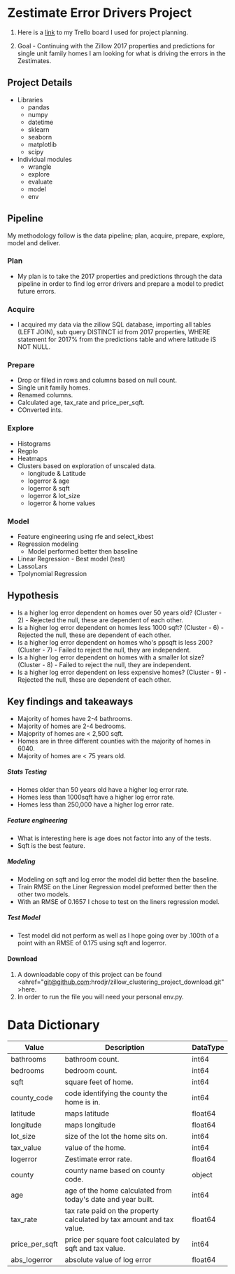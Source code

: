 # Zestimate Error Drivers Project


1. Here is a <a href="https://trello.com/b/EMEzPn69/clusteringproject">link</a> to my Trello board I used for project planning.

2. Goal - Continuing with the Zillow 2017 properties and predictions for single unit family homes I am looking for what is driving the errors in the Zestimates.

## Project Details
- Libraries
    - pandas
    - numpy
    - datetime
    - sklearn
    - seaborn
    - matplotlib
    - scipy
- Individual modules
    - wrangle
    - explore
    - evaluate
    - model
    - env

## Pipeline
My methodology follow is the data pipeline; plan, acquire, prepare, explore, model and deliver.
### Plan
- My plan is to take the 2017 properties and predictions through the data pipeline in order to find log error drivers and prepare a model to predict future errors.
### Acquire
- I acquired my data via the zillow SQL database, importing all tables (LEFT JOIN), sub query DISTINCT id from 2017 properties, WHERE statement for 2017% from the predictions table and where latitude iS NOT NULL.  
### Prepare
- Drop or filled in rows and columns based on null count.
- Single unit family homes.
- Renamed columns.
- Calculated age, tax_rate and price_per_sqft.
- COnverted ints.
### Explore
- Histograms
- Regplo
- Heatmaps
- Clusters based on exploration of unscaled data.
    - longitude & Latitude
    - logerror & age
    - logerror & sqft
    - logerror & lot_size
    - logerror & home values
### Model
- Feature engineering using rfe and select_kbest
- Regression modeling
    - Model performed better then baseline
- Linear Regression - Best model (test)
- LassoLars
- Tpolynomial Regression
## Hypothesis
- Is a higher log error dependent on homes over 50 years old? (Cluster - 2) - Rejected the null, these are dependent of each other.
- Is a higher log error dependent on homes less 1000 sqft? (Cluster - 6) - Rejected the null, these are dependent of each other.
- Is a higher log error dependent on homes who's ppsqft is less 200? (Cluster - 7) - Failed to reject the null, they are independent.
- Is a higher log error dependent on homes with a smaller lot size? (Cluster - 8) - Failed to reject the null, they are independent.
- Is a higher log error dependent on less expensive homes? (Cluster - 9) - Rejected the null, these are dependent of each other.
## Key findings and takeaways
- Majority of homes have 2-4 bathrooms.
- Majority of homes are 2-4 bedrooms.
- Majoprity of homes are < 2,500 sqft.
- Homes are in three different counties with the majority of homes in 6040.
- Majority of homes are < 75 years old.
##### Stats Testing
- Homes older than 50 years old have a higher log error rate.
- Homes less than 1000sqft have a higher log error rate.
- Homes less than 250,000 have a higher log error rate.
##### Feature engineering
- What is interesting here is age does not factor into any of the tests.
- Sqft is the best feature.
##### Modeling
- Modeling on sqft and log error the model did better then the baseline.
- Train RMSE on the Liner Regression model preformed better then the other two models.
- With an RMSE of 0.1657 I chose to test on the liners regression model.
##### Test Model
- Test model did not perform as well as I hope going over by .100th of a point with an RMSE of 0.175 using sqft and logerror.
#### Download
1. A downloadable copy of this project can be found <ahref="git@github.com:hrodjr/zillow_clustering_project_download.git">here</a>.
2. In order to run the file you will need your personal env.py.
# Data Dictionary
| Value          | Description                                                           | DataType |
|----------------|-----------------------------------------------------------------------|----------|
| bathrooms      | bathroom count.                                                       | int64    |
| bedrooms       | bedroom count.                                                        | int64    |
| sqft           | square feet of home.                                                  | int64    |
| county_code    | code identifying the county the home is in.                           | int64    |
| latitude       | maps latitude                                                         | float64  |
| longitude      | maps longitude                                                        | float64  |
| lot_size       | size of the lot the home sits on.                                     | int64    |
| tax_value      | value of the home.                                                    | int64    |
| logerror       | Zestimate error rate.                                                 | float64  |
| county         | county name based on county code.                                     | object   |
| age            | age of the home calculated from today's date and year built.          | int64    |
| tax_rate       | tax rate paid on the property calculated by tax amount and tax value. | float64  |
| price_per_sqft | price per square foot calculated by sqft and tax value.               | int64    |
| abs_logerror   | absolute value of log error                                           | float64  |

